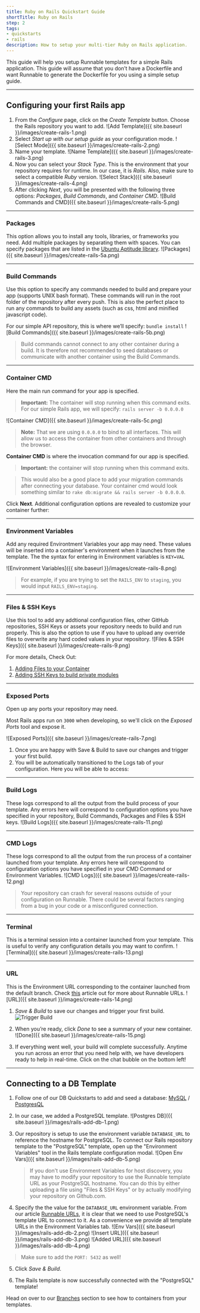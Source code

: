 ```yaml
---
title: Ruby on Rails Quickstart Guide
shortTitle: Ruby on Rails
step: 2
tags:
- quickstarts
- rails
description: How to setup your multi-tier Ruby on Rails application.
---
```


This guide will help you setup Runnable templates for a simple Rails application. This guide will assume that you don’t have a Dockerfile and want Runnable to generate the Dockerfile for you using a simple setup guide.

---

## Configuring your first Rails app

1. From the *Configure* page, click on the *Create Template* button. Choose the Rails repository you want to add.
![Add Template]({{ site.baseurl }}/images/create-rails-1.png)
2. Select _Start up with our setup guide_ as your configuration mode.
![Select Mode]({{ site.baseurl }}/images/create-rails-2.png)
3. Name your template.
![Name Template]({{ site.baseurl }}/images/create-rails-3.png)
4. Now you can select your *Stack Type*. This is the environment that your repository requires for runtime. In our case, it is *Rails*. Also, make sure to select a compatible *Ruby* version.
![Select Stack]({{ site.baseurl }}/images/create-rails-4.png)
5. After clicking *Next*, you will be presented with the following three options: *Packages*, *Build Commands*, and *Container CMD*.
![Build Commands and CMD]({{ site.baseurl }}/images/create-rails-5.png)

---

### Packages

This option allows you to install any tools, libraries, or frameworks you need. Add multiple packages by separating them with spaces. You can specify packages that are listed in the [Ubuntu Aptitude library](http://packages.ubuntu.com/).
![Packages]({{ site.baseurl }}/images/create-rails-5a.png)

---

### Build Commands

Use this option to specify any commands needed to build and prepare your app (supports UNIX bash format). These commands will run in the root folder of the repository after every push. This is also the perfect place to run any commands to build any assets (such as css, html and minified javascript code).

For our simple API repository, this is where we’ll specify:
`bundle install`
![Build Commands]({{ site.baseurl }}/images/create-rails-5b.png)

> Build commands cannot connect to any other container during a build. It is therefore not recommended to seed databases or communicate with another container using the Build Commands.

---

### Container CMD

Here the main run command for your app is specified.

> **Important:** The container will stop running when this command exits. For our simple Rails app, we will specify: `rails server -b 0.0.0.0`

![Container CMD]({{ site.baseurl }}/images/create-rails-5c.png)

> **Note:** That we are using `0.0.0.0` to bind to all interfaces. This will allow us to access the container from other containers and through the browser.

__Container CMD__ is where the invocation command for our app is specified. 

> **Important:** the container will stop running when this command exits.

> This would also be a good place to add your migration commands after connecting your database. Your container cmd would look something similar to `rake db:migrate && rails server -b 0.0.0.0`.

Click __Next__. Additional configuration options are revealed to customize your container further:

---

### Environment Variables

Add any required Environtment Variables your app may need. These values will be inserted into a container's environment when it launches from the template. The the syntax for entering in Environment variables is `KEY=VAL`

![Environment Variables]({{ site.baseurl }}/images/create-rails-8.png)

> For example, if you are trying to set the `RAILS_ENV` to `staging`, you would input `RAILS_ENV=staging`.

---

### Files & SSH Keys

Use this tool to add any addtional configuration files, other GitHub repositories, SSH Keys or assets your repository needs to build and run properly. This is also the option to use if you have to upload any override files to overwrite any hard coded values in your repository.
![Files & SSH Keys]({{ site.baseurl }}/images/create-rails-9.png)

For more details, Check Out:

1. [Adding Files to your Container]({{site.baseurl}}/repositories/adding-additional-files)
2. [Adding SSH Keys to build private modules]({{site.baseurl}}/troubleshooting/my-build-is-failing-because-of-no-such-key-or-host-key-verification-failed-what-do-i-do)

---

### Exposed Ports

Open up any ports your repository may need.

Most Rails apps run on `3000` when developing, so we'll click on the *Exposed Ports* tool and expose it. 

![Exposed Ports]({{ site.baseurl }}/images/create-rails-7.png)

1. Once you are happy with Save & Build to save our changes and trigger your first build.
2. You will be automatically transitioned to the Logs tab of your configuration. Here you will be able to access:

---

### Build Logs

These logs correspond to all the output from the build process of your template. Any errors here will correspond to configuration options you have specified in your repository, Build Commands, Packages and Files & SSH keys.
![Build Logs]({{ site.baseurl }}/images/create-rails-11.png)

---

### CMD Logs

These logs correspond to all the output from the run process of a container launched from your template. Any errors here will correspond to configuration options you have specified in your CMD Command or Environment Variables.
![CMD Logs]({{ site.baseurl }}/images/create-rails-12.png)

> Your repository can crash for several reasons outside of your configuration on Runnable. There could be several factors ranging from a bug in your code or a misconfigured connection.

---

### Terminal

This is a terminal session into a container launched from your template. This is useful to verify any configuration details you may want to confirm.
![Terminal]({{ site.baseurl }}/images/create-rails-13.png)

---

### URL

This is the Environment URL corresponding to the container launched from the default branch. Check [this]({{site.baseurl}}/networking/runnable-urls-explained) article out for more about Runnable URLs.
![URL]({{ site.baseurl }}/images/create-rails-14.png)


1. *Save & Build* to save our changes and trigger your first build. ![Trigger Build](https://support.runnable.com/hc/en-us/article_attachments/203162596/Screen_Shot_2016-03-16_at_9.26.49_PM.png)

2. When you’re ready, click *Done* to see a summary of your new container.
![Done]({{ site.baseurl }}/images/create-rails-15.png)

3. If everything went well, your build will complete successfully. Anytime you run across an error that you need help with, we have developers ready to help in real-time. Click on the chat bubble on the bottom left!

---

## Connecting to a DB Template

1. Follow one of our DB Quickstarts to add and seed a database: [MySQL]({{site.baseurl}}/services/databases/how-to-setup-your-mysql-database-template) / [PostgresQL]({{site.baseurl}}/services/databases/how-to-setup-your-postgres-database-template)

2. In our case, we added a PostgreSQL template.
![Postgres DB]({{ site.baseurl }}/images/rails-add-db-1.png)

3. Our repository is setup to use the environment variable `DATABASE_URL` to reference the hostname for PostgreSQL. To connect our Rails repository template to the "PostgreSQL" template, open up the "Environment Variables" tool in the Rails template configuration modal.
  ![Open Env Vars]({{ site.baseurl }}/images/rails-add-db-5.png)

    > If you don't use Environment Variables for host discovery, you may have to modify your repository to use the Runnable template URL as your PostgreSQL hostname. You can do this by either uploading a file using "Files & SSH Keys" or by actually modifying your repository on Github.com.

4. Specify the the value for the `DATABASE_URL` environment variable. From our article [Runnable URLs]({{site.baseurl}}/networking/runnable-urls-explained), it is clear that we need to use PostgreSQL's template URL to connect to it. As a convenience we provide all template URLs in the Environment Variables tab.
![Env Vars]({{ site.baseurl }}/images/rails-add-db-2.png) ![Insert URL]({{ site.baseurl }}/images/rails-add-db-3.png) ![Added URL]({{ site.baseurl }}/images/rails-add-db-4.png)

  > Make sure to add the `PORT: 5432` as well!

5. Click *Save & Build*.

6. The Rails template is now successfully connected with the "PostgreSQL" template!

Head on over to our [Branches]({{site.baseurl}}/troubleshooting/i-dont-see-my-branches-being-added-on-runnable) section to see how to containers from your templates.
